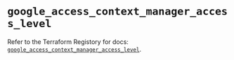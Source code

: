 # `google_access_context_manager_access_level`

Refer to the Terraform Registory for docs: [`google_access_context_manager_access_level`](https://registry.terraform.io/providers/hashicorp/google/4.65.2/docs/resources/access_context_manager_access_level).

